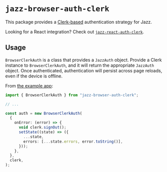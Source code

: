 # `jazz-browser-auth-clerk`

This package provides a [Clerk-based](https://clerk.com/) authentication strategy for Jazz.

Looking for a React integration? Check out [`jazz-react-auth-clerk`](https://www.npmjs.com/package/jazz-react-auth-clerk).

## Usage

`BrowserClerkAuth` is a class that provides a `JazzAuth` object. Provide a Clerk instance to `BrowserClerkAuth`, and it will return the appropriate `JazzAuth` object. Once authenticated, authentication will persist across page reloads, even if the device is offline.


From [the example app](https://github.com/garden-co/jazz/tree/main/examples/clerk):

```ts
import { BrowserClerkAuth } from "jazz-browser-auth-clerk";

// ...

const auth = new BrowserClerkAuth(
  {
    onError: (error) => {
      void clerk.signOut();
      setState((state) => ({
        ...state,
        errors: [...state.errors, error.toString()],
      }));
    },
  },
  clerk,
);
```
